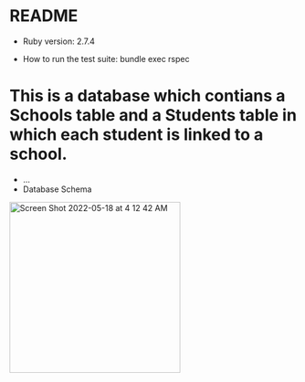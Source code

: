 # README


* Ruby version: 2.7.4

* How to run the test suite: bundle exec rspec

# This is a database which contians a Schools table and a Students table in which each student is linked to a school. 
* ...
* Database Schema
<img width="299" alt="Screen Shot 2022-05-18 at 4 12 42 AM" src="https://user-images.githubusercontent.com/95315216/169025933-bb3f9e1d-f35e-4514-bf67-bf1d50ba4a6c.png">
